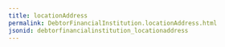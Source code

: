 ```yaml
---
title: locationAddress
permalink: DebtorFinancialInstitution.locationAddress.html
jsonid: debtorfinancialinstitution_locationaddress
---
```


